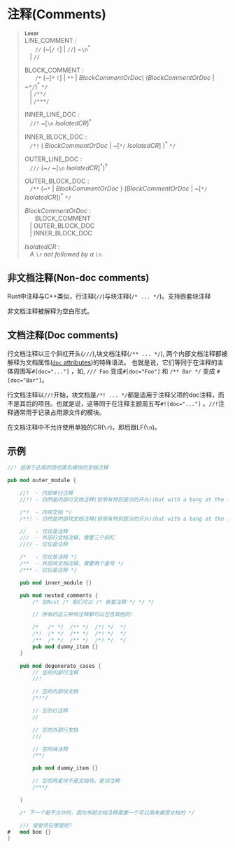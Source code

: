 # 注释(Comments)

> **<sup>Lexer</sup>**\
> LINE_COMMENT :\
> &nbsp;&nbsp; &nbsp;&nbsp; `//` (~[`/` `!`] | `//`) ~`\n`<sup>\*</sup>\
> &nbsp;&nbsp; | `//`
>
> BLOCK_COMMENT :\
> &nbsp;&nbsp; &nbsp;&nbsp; `/*` (~[`*` `!`] | `**` | _BlockCommentOrDoc_)
>      (_BlockCommentOrDoc_ | ~`*/`)<sup>\*</sup> `*/`\
> &nbsp;&nbsp; | `/**/`\
> &nbsp;&nbsp; | `/***/`
>
> INNER_LINE_DOC :\
> &nbsp;&nbsp; `//!` ~[`\n` _IsolatedCR_]<sup>\*</sup>
>
> INNER_BLOCK_DOC :\
> &nbsp;&nbsp; `/*!` ( _BlockCommentOrDoc_ | ~[`*/` _IsolatedCR_] )<sup>\*</sup> `*/`
>
> OUTER_LINE_DOC :\
> &nbsp;&nbsp; `///` (~`/` ~[`\n` _IsolatedCR_]<sup>\*</sup>)<sup>?</sup>
>
> OUTER_BLOCK_DOC :\
> &nbsp;&nbsp; `/**` (~`*` | _BlockCommentOrDoc_ )
>              (_BlockCommentOrDoc_ | ~[`*/` _IsolatedCR_])<sup>\*</sup> `*/`
>
> _BlockCommentOrDoc_ :\
> &nbsp;&nbsp; &nbsp;&nbsp; BLOCK_COMMENT\
> &nbsp;&nbsp; | OUTER_BLOCK_DOC\
> &nbsp;&nbsp; | INNER_BLOCK_DOC
>
> _IsolatedCR_ :\
> &nbsp;&nbsp; _A `\r` not followed by a `\n`_

## 非文档注释(Non-doc comments)

Rust中注释与C++类似，行注释(`//`)与块注释(`/* ... */`)。支持嵌套块注释

非文档注释被解释为空白形式。

## 文档注释(Doc comments)

行文档注释以三个斜杠开头(`///`),块文档注释(`/** ... */`), 两个内部文档注释都被解释为文档属性([`doc` attributes])的特殊语法。 也就是说，它们等同于在注释的主体周围写`#[doc="..."]` ，如, `/// Foo` 变成`#[doc="Foo"]` 和 `/** Bar */` 变成 `#[doc="Bar"]`。

行文档注释以`//!`开始，块文档是`/*! ... */`都是适用于注释父项的doc注释，而不是其后的项目。也就是说，这等同于在注释主题周五写`#![doc="..."]` 。`//!`注释通常用于记录占用源文件的模块。

在文档注释中不允许使用单独的CR(`\r`)，即后跟LF(`\n`)。

## 示例

```rust
//! 适用于此库的隐式匿名模块的文档注释

pub mod outer_module {

    //!  - 内部单行注释
    //!! - 仍然是内部行文档注释(但带有特别提示的开头)(but with a bang at the beginning)

    /*!  - 内块文档 */
    /*!! - 仍然是内部块文档注释(但带有特别提示的开头)(but with a bang at the beginning) */

    //   - 仅仅是注释
    ///  - 外部行文档注释，需要三个斜杠
    //// - 仅仅是注释

    /*   - 仅仅是注释 */
    /**  - 外部块文档注释，需要两个星号 */
    /*** - 仅仅是注释 */

    pub mod inner_module {}

    pub mod nested_comments {
        /* 在Rust /* 我们可以 /* 嵌套注释 */ */ */

        // 所有的这三种块注释都可以包含其他的:

        /*   /* */  /** */  /*! */  */
        /*!  /* */  /** */  /*! */  */
        /**  /* */  /** */  /*! */  */
        pub mod dummy_item {}
    }

    pub mod degenerate_cases {
        // 空的内部行注释
        //!

        // 空的内部块文档
        /*!*/

        // 空的行注释
        //

        // 空的外部行文档
        ///

        // 空的块注释
        /**/

        pub mod dummy_item {}

        // 空的两星块不是文档块，是块注释
        /***/

    }

    /* 下一个是不允许的，因为外部文档注释需要一个可以用来接受文档的 */

    /// 接受项在哪里呢?
#   mod boo {}
}
```

[`doc` attributes]: ../rustdoc/the-doc-attribute.html
